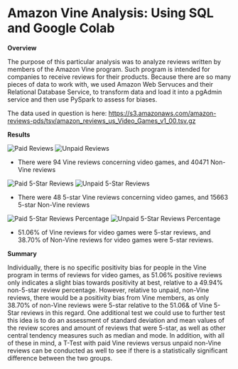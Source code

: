 # Amazon Vine Analysis: Using SQL and Google Colab

**Overview**

The purpose of this particular analysis was to analyze reviews written by members of the Amazon Vine program. Such program is intended for companies to receive reviews for their products. Because there are so many pieces of data to work with, we used Amazon Web Servuces and their Relational Database Service, to transform data and load it into a pgAdmin service and then use PySpark to assess for biases. 

The data used in question is here: https://s3.amazonaws.com/amazon-reviews-pds/tsv/amazon_reviews_us_Video_Games_v1_00.tsv.gz

**Results**

![Paid Reviews](https://user-images.githubusercontent.com/6594718/174501606-cd634e2c-8e5d-49d7-86c8-c89a5c3f1750.png)
![Unpaid Reviews](https://user-images.githubusercontent.com/6594718/174501633-d91493f2-b95e-47e9-8294-c77b343af8df.png)

- There were 94 Vine reviews concerning video games, and 40471 Non-Vine reviews

![Paid 5-Star Reviews](https://user-images.githubusercontent.com/6594718/174501666-066762b6-0d91-4b90-af17-572ec02b50c5.png)
![Unpaid 5-Star Reviews](https://user-images.githubusercontent.com/6594718/174501723-a9057e9e-090a-4508-92e1-de6693883d2b.png)

- There were 48 5-star Vine reviews concerning video games, and 15663 5-star Non-Vine reviews

![Paid 5-Star Reviews Percentage](https://user-images.githubusercontent.com/6594718/174501761-63846f4a-7987-4be5-9062-2285b1306cf1.png)
![Unpaid 5-Star Reviews Percentage](https://user-images.githubusercontent.com/6594718/174501796-e34f8236-fed2-4651-b84a-924a65aed432.png)

- 51.06% of Vine reviews for video games were 5-star reviews, and 38.70% of Non-Vine reviews for video games were 5-star reviews.

**Summary**

Individually, there is no specific positivity bias for people in the Vine program in terms of reviews for video games, as 51.06% positive reviews only indicates a slight bias towards positivity at best, relative to a 49.94% non-5-star review percentage. However, relative to unpaid, non-Vine reviews, there would be a positivity bias from Vine members, as only 38.70% of non-Vine reviews were 5-star relative to the 51.06& of Vine 5-Star reviews in this regard. One additional test we could use to further test this idea is to do an assessment of standard deviation and mean values of the review scores and amount of reviews that were 5-star, as well as other central tendency measures such as median and mode. In addition, with all of these in mind, a T-Test with paid Vine reviews versus unpaid non-Vine reviews can be conducted as well to see if there is a statistically significant difference between the two groups.
